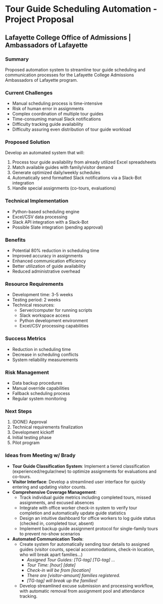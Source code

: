 # Tour Guide Scheduling Automation - Project Proposal

## Lafayette College Office of Admissions | Ambassadors of Lafayette

### Summary

Proposed automation system to streamline tour guide scheduling and communication processes for the Lafayette College Admissions Ambassadors of Lafayette program.

### Current Challenges

- Manual scheduling process is time-intensive
- Risk of human error in assignments
- Complex coordination of multiple tour guides
- Time-consuming manual Slack notifications
- Difficulty tracking guide availability
- Difficulty assuring even distribution of tour guide workload

### Proposed Solution

Develop an automated system that will:

1. Process tour guide availability from already utilized Excel spreadsheets
2. Match available guides with family/visitor demand
3. Generate optimized daily/weekly schedules
4. Automatically send formatted Slack notifications via a Slack-Bot integration
5. Handle special assignments (co-tours, evaluations)

### Technical Implementation

- Python-based scheduling engine
- Excel/CSV data processing
- Slack API integration with a Slack-Bot
- Possible Slate integration (pending approval)

### Benefits

- Potential 80% reduction in scheduling time
- Improved accuracy in assignments
- Enhanced communication efficiency
- Better utilization of guide availability
- Reduced administrative overhead

### Resource Requirements

- Development time: 3-5 weeks
- Testing period: 2 weeks
- Technical resources:
  - Server/computer for running scripts
  - Slack workspace access
  - Python development environment
  - Excel/CSV processing capabilities

### Success Metrics

- Reduction in scheduling time
- Decrease in scheduling conflicts
- System reliability measurements

### Risk Management

- Data backup procedures
- Manual override capabilities
- Fallback scheduling process
- Regular system monitoring

### Next Steps

1. (DONE) Approval
2. Technical requirements finalization
3. Development kickoff
4. Initial testing phase
5. Pilot program

### Ideas from Meeting w/ Brady

- **Tour Guide Classification System**: Implement a tiered classification (experienced/regular/new) to optimize assignments for evaluations and co-tours.
- **Visitor Interface**: Develop a streamlined user interface for quickly entering and updating visitor counts.
- **Comprehensive Coverage Management**:
  - Track individual guide metrics including completed tours, missed assignments, and excused absences
  - Integrate with office worker check-in system to verify tour completion and automatically update guide statistics
  - Design an intuitive dashboard for office workers to log guide status (checked in, completed tour, absent)
  - Implement backup guide assignment protocol for single-family tours to prevent no-show scenarios
- **Automated Communication Tools**:
  - Create system for automatically sending tour details to assigned guides (visitor counts, special accommodations, check-in location, who will break apart families...)
    - *Assigned Tour Guides: [TG-tag] [TG-tag] ...*
    - *Tour Time: [hour] [date]*
    - *Check-in will be from [location]*
    - *There are [visitor-amount] families registered.*
    - *[TG-tag] will break up the families!*
  - Develop streamlined excuse submission and processing workflow, with automatic removal from assignment pool and attendance tracking.
  